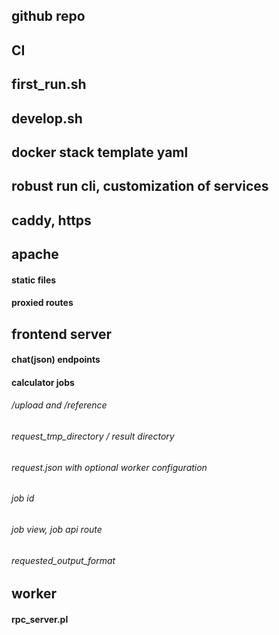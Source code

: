 ## github repo
## CI
## first_run.sh
## develop.sh
## docker stack template yaml
## robust run cli, customization of services
## caddy, https
## apache
#### static files
#### proxied routes
## frontend server
#### chat(json) endpoints

#### calculator jobs
###### /upload and /reference
###### request_tmp_directory / result directory
###### request.json with optional worker configuration
###### job id
###### job view, job api route
###### requested_output_format

## worker
#### rpc_server.pl
